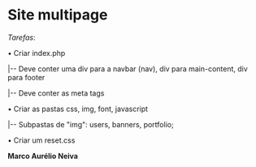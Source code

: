 # Site multipage

*Tarefas*:

• Criar index.php

|-- Deve conter uma div para a navbar (nav), div para main-content, div para footer

|-- Deve conter as meta tags

• Criar as pastas css, img, font, javascript

|-- Subpastas de "img": users, banners, portfolio;

• Criar um reset.css

**Marco Aurélio Neiva**